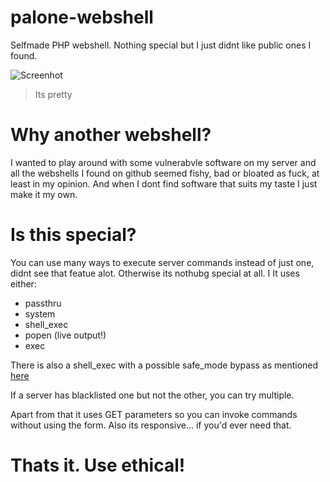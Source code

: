 # palone-webshell
Selfmade PHP webshell. Nothing special but I just didnt like public ones I found.

![Screenhot](https://i.imgur.com/HAB40w8.png)
> Its pretty

# Why another webshell?

I wanted to play around with some vulnerabvle software on my server and all the webshells I found on github seemed fishy, bad or bloated as fuck, at least in my opinion. And when I dont find software that suits my taste I just make it my own. 

# Is this special?

You can use many ways to execute server commands instead of just one, didnt see that featue alot. Otherwise its nothubg special at all. I
It uses either:

- passthru 
- system 
- shell_exec 
- popen (live output!)
- exec 

There is also a shell_exec with a possible safe_mode bypass as mentioned [here](https://tools.cisco.com/security/center/viewAlert.x?alertId=11688)

If a server has blacklisted one but not the other, you can try multiple. 

Apart from that it uses GET parameters so you can invoke commands without using the form. Also its responsive... if you'd ever need that.

# Thats it. Use ethical!
